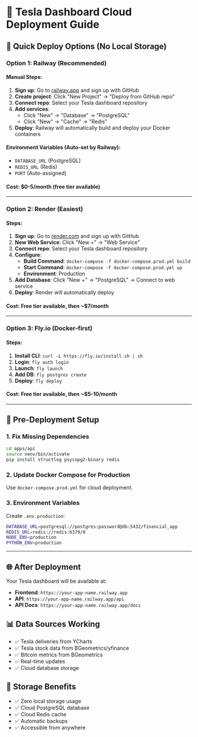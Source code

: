 # 🚀 Tesla Dashboard Cloud Deployment Guide

## 🎯 **Quick Deploy Options (No Local Storage)**

### **Option 1: Railway (Recommended)**

#### Manual Steps:
1. **Sign up**: Go to [railway.app](https://railway.app) and sign up with GitHub
2. **Create project**: Click "New Project" → "Deploy from GitHub repo"
3. **Connect repo**: Select your Tesla dashboard repository
4. **Add services**:
   - Click "New" → "Database" → "PostgreSQL"
   - Click "New" → "Cache" → "Redis"
5. **Deploy**: Railway will automatically build and deploy your Docker containers

#### Environment Variables (Auto-set by Railway):
- `DATABASE_URL` (PostgreSQL)
- `REDIS_URL` (Redis)
- `PORT` (Auto-assigned)

#### Cost: $0-5/month (free tier available)

---

### **Option 2: Render (Easiest)**

#### Steps:
1. **Sign up**: Go to [render.com](https://render.com) and sign up with GitHub
2. **New Web Service**: Click "New +" → "Web Service"
3. **Connect repo**: Select your Tesla dashboard repository
4. **Configure**:
   - **Build Command**: `docker-compose -f docker-compose.prod.yml build`
   - **Start Command**: `docker-compose -f docker-compose.prod.yml up`
   - **Environment**: Production
5. **Add Database**: Click "New +" → "PostgreSQL" → Connect to web service
6. **Deploy**: Render will automatically deploy

#### Cost: Free tier available, then ~$7/month

---

### **Option 3: Fly.io (Docker-first)**

#### Steps:
1. **Install CLI**: `curl -L https://fly.io/install.sh | sh`
2. **Login**: `fly auth login`
3. **Launch**: `fly launch`
4. **Add DB**: `fly postgres create`
5. **Deploy**: `fly deploy`

#### Cost: Free tier available, then ~$5-10/month

---

## 🔧 **Pre-Deployment Setup**

### 1. Fix Missing Dependencies
```bash
cd apps/api
source venv/bin/activate
pip install structlog psycopg2-binary redis
```

### 2. Update Docker Compose for Production
Use `docker-compose.prod.yml` for cloud deployment.

### 3. Environment Variables
Create `.env.production`:
```bash
DATABASE_URL=postgresql://postgres:password@db:5432/financial_app
REDIS_URL=redis://redis:6379/0
NODE_ENV=production
PYTHON_ENV=production
```

---

## 🌐 **After Deployment**

Your Tesla dashboard will be available at:
- **Frontend**: `https://your-app-name.railway.app`
- **API**: `https://your-app-name.railway.app/api`
- **API Docs**: `https://your-app-name.railway.app/docs`

## 📊 **Data Sources Working**
- ✅ Tesla deliveries from YCharts
- ✅ Tesla stock data from BGeometrics/yfinance
- ✅ Bitcoin metrics from BGeometrics
- ✅ Real-time updates
- ✅ Cloud database storage

## 💾 **Storage Benefits**
- ✅ Zero local storage usage
- ✅ Cloud PostgreSQL database
- ✅ Cloud Redis cache
- ✅ Automatic backups
- ✅ Accessible from anywhere
